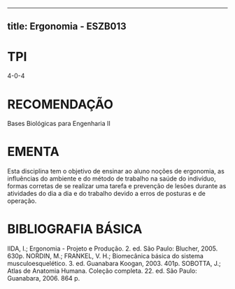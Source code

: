 
---
title: Ergonomia - ESZB013 
---

# TPI

4-0-4

# RECOMENDAÇÃO

Bases Biológicas para Engenharia II

# EMENTA

Esta disciplina tem o objetivo de ensinar ao aluno noções de ergonomia, as influências do ambiente e do método de trabalho na saúde do indivíduo, formas corretas de se realizar uma tarefa e prevenção de lesões durante as atividades do dia a dia e do trabalho devido a erros de posturas e de operação.

# BIBLIOGRAFIA BÁSICA

IIDA, I.; Ergonomia - Projeto e Produção. 2. ed. São Paulo: Blucher, 2005. 630p.
NORDIN, M.; FRANKEL, V. H.; Biomecânica básica do sistema musculoesquelético. 3. ed. Guanabara Koogan, 2003. 401p.
SOBOTTA, J.; Atlas de Anatomia Humana. Coleção completa. 22. ed. São Paulo: Guanabara, 2006. 864 p.
        